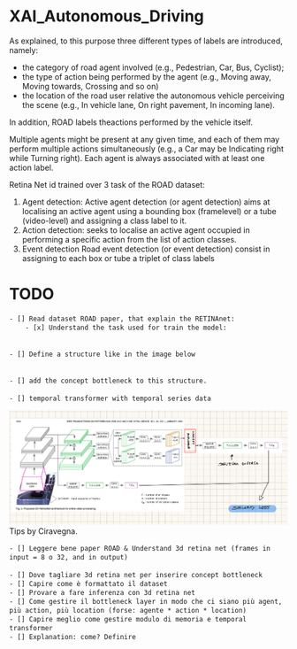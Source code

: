 # XAI_Autonomous_Driving
As explained, to this purpose three different types of labels are introduced, namely: 
- the category of road agent involved (e.g., Pedestrian, Car, Bus,
Cyclist); 
- the type of action being performed by the agent
(e.g., Moving away, Moving towards, Crossing and so on)
- the location of the road user relative the autonomous
vehicle perceiving the scene (e.g., In vehicle lane, On right
pavement, In incoming lane). 

In addition, ROAD labels theactions performed by the vehicle itself. 

Multiple agents might be present at any given time, and each of them may perform multiple actions simultaneously (e.g., a Car may be
Indicating right while Turning right). Each agent is always
associated with at least one action label.

Retina Net id trained over 3 task of the ROAD dataset:
1. Agent detection: Active agent detection (or agent detection) aims at localising an active agent using a bounding box (framelevel) or a tube (video-level) and assigning a class
label to it.
2. Action detection: seeks to localise an active agent occupied in performing a specific action from the list of action classes.
3. Event detection
Road event detection (or event detection) consist in
assigning to each box or tube a triplet of class labels

# TODO
    - [] Read dataset ROAD paper, that explain the RETINAnet:
        - [x] Understand the task used for train the model:


    - [] Define a structure like in the image below


    - [] add the concept bottleneck to this structure.

    - [] temporal transformer with temporal series data

   ![alt text](image.png) Tips by Ciravegna.

    - [] Leggere bene paper ROAD & Understand 3d retina net (frames in input = 8 o 32, and in output)
    
    - [] Dove tagliare 3d retina net per inserire concept bottleneck
    - [] Capire come è formattato il dataset
    - [] Provare a fare inferenza con 3d retina net
    - [] Come gestire il bottleneck layer in modo che ci siano più agent, più action, più location (forse: agente * action * location)
    - [] Capire meglio come gestire modulo di memoria e temporal transformer
    - [] Explanation: come? Definire




    

   